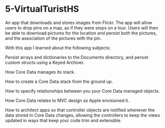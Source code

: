 # 5-VirtualTuristHS
An app that downloads and stores images from Flickr. The app will allow users to drop pins on a map, as if they were stops on a tour. Users will then be able to download pictures for the location and persist both the pictures, and the association of the pictures with the pin.

With this app I learned about the following subjects:

Persist arrays and dictionaries to the Documents directory, and persist custom structs using a Keyed Archiver.

How Core Data manages its stack.

How to create a Core Data stack from the ground up.

How to specify relationships between you your Core Data managed objects.

How Core Data relates to MVC design as Apple envisioned it. 

How to architect apps so that controller objects are notified whenever the data stored in Core Data changes, allowing the controllers to keep the views updated in ways that keep your code trim and extensible.
